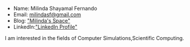 -   Name: Milinda Shayamal Fernando
-   Email: milindasf@gmail.com
-   Blog: ["Milinda's Space"](http://milindasf.blogspot.com)
-   LinkedIn:["LinkedIn Profile"](https://lk.linkedin.com/in/milindasf)

I am interested in the fields of Computer Simulations,Scientific
Computing.